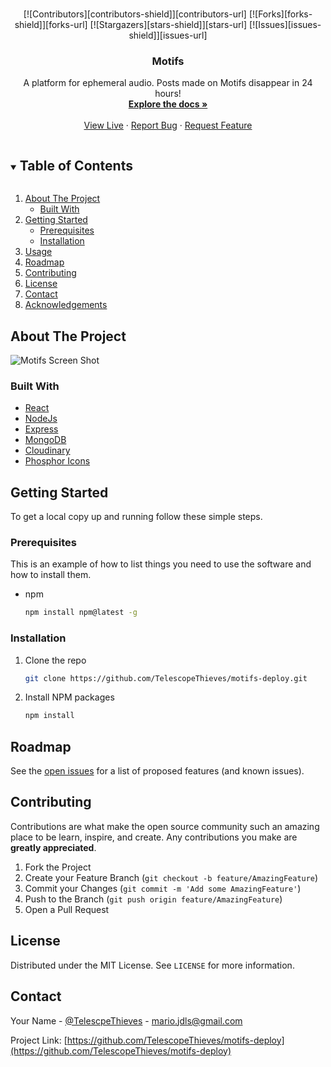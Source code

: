 
<!-- PROJECT SHIELDS -->
<!--
*** I'm using markdown "reference style" links for readability.
*** Reference links are enclosed in brackets [ ] instead of parentheses ( ).
*** See the bottom of this document for the declaration of the reference variables
*** for contributors-url, forks-url, etc. This is an optional, concise syntax you may use.
*** https://www.markdownguide.org/basic-syntax/#reference-style-links
-->

<!-- [![MIT License][license-shield]][license-url] -->
<!-- [![LinkedIn][linkedin-shield]][linkedin-url] -->



<!-- PROJECT LOGO -->
<br />
<p align="center">
[![Contributors][contributors-shield]][contributors-url]
[![Forks][forks-shield]][forks-url]
[![Stargazers][stars-shield]][stars-url]
[![Issues][issues-shield]][issues-url]
<!--   <a href="https://github.com/TelescopeThieves/motifs-deploy">
    <img src="images/logo.png" alt="Logo" width="80" height="80">
  </a> -->

  <h3 align="center">Motifs</h3>

  <p align="center">
    A platform for ephemeral audio. Posts made on Motifs disappear in 24 hours!
    <br />
    <a href="https://github.com/TelescopeThieves/motifs-deploy"><strong>Explore the docs »</strong></a>
    <br />
    <br />
    <a href="https://motifs-deploy.herokuapp.com/">View Live</a>
    ·
    <a href="https://github.com/TelescopeThieves/motifs-deploy/issues">Report Bug</a>
    ·
    <a href="https://github.com/TelescopeThieves/motifs-deploy/issues">Request Feature</a>
  </p>
</p>



<!-- TABLE OF CONTENTS -->
<details open="open">
  <summary><h2 style="display: inline-block">Table of Contents</h2></summary>
  <ol>
    <li>
      <a href="#about-the-project">About The Project</a>
      <ul>
        <li><a href="#built-with">Built With</a></li>
      </ul>
    </li>
    <li>
      <a href="#getting-started">Getting Started</a>
      <ul>
        <li><a href="#prerequisites">Prerequisites</a></li>
        <li><a href="#installation">Installation</a></li>
      </ul>
    </li>
    <li><a href="#usage">Usage</a></li>
    <li><a href="#roadmap">Roadmap</a></li>
    <li><a href="#contributing">Contributing</a></li>
    <li><a href="#license">License</a></li>
    <li><a href="#contact">Contact</a></li>
    <li><a href="#acknowledgements">Acknowledgements</a></li>
  </ol>
</details>



<!-- ABOUT THE PROJECT -->
## About The Project


![Motifs Screen Shot](https://res.cloudinary.com/drs4pvb1e/image/upload/v1629486315/Portfolio/Screen_Shot_2021-08-20_at_3.04.32_PM_cfv5wk.png)



<!-- Here's a blank template to get started:
**To avoid retyping too much info. Do a search and replace with your text editor for the following:**
`TelescopeThieves`, `repo_name`, `twitter_handle`, `email`, `project_title`, `project_description` -->


### Built With

* [React](https://reactjs.org/)
* [NodeJs](https://nodejs.dev/)
* [Express](https://expressjs.com/)
* [MongoDB](https://www.mongodb.com/)
* [Cloudinary](https://cloudinary.com)
* [Phosphor Icons](https://phosphoricons.com)



<!-- GETTING STARTED -->
## Getting Started

To get a local copy up and running follow these simple steps.

### Prerequisites

This is an example of how to list things you need to use the software and how to install them.
* npm
  ```sh
  npm install npm@latest -g
  ```

### Installation

1. Clone the repo
   ```sh
   git clone https://github.com/TelescopeThieves/motifs-deploy.git
   ```
2. Install NPM packages
   ```sh
   npm install
   ```



<!-- USAGE EXAMPLES -->
<!-- ## Usage

Use this space to show useful examples of how a project can be used. Additional screenshots, code examples and demos work well in this space. You may also link to more resources.

_For more examples, please refer to the [Documentation](https://example.com)_ -->



<!-- ROADMAP -->
## Roadmap

See the [open issues](https://github.com/TelescopeThieves/motifs-deploy/issues) for a list of proposed features (and known issues).



<!-- CONTRIBUTING -->
## Contributing

Contributions are what make the open source community such an amazing place to be learn, inspire, and create. Any contributions you make are **greatly appreciated**.

1. Fork the Project
2. Create your Feature Branch (`git checkout -b feature/AmazingFeature`)
3. Commit your Changes (`git commit -m 'Add some AmazingFeature'`)
4. Push to the Branch (`git push origin feature/AmazingFeature`)
5. Open a Pull Request



<!-- LICENSE -->
## License

Distributed under the MIT License. See `LICENSE` for more information.



<!-- CONTACT -->
## Contact

Your Name - [@TelescpeThieves](https://twitter.com/TelescpeThieves) - mario.jdls@gmail.com

Project Link: [https://github.com/TelescopeThieves/motifs-deploy](https://github.com/TelescopeThieves/motifs-deploy)



<!-- ACKNOWLEDGEMENTS -->
<!-- ## Acknowledgements

* []()
* []()
* []() -->





<!-- MARKDOWN LINKS & IMAGES -->
<!-- https://www.markdownguide.org/basic-syntax/#reference-style-links -->
[contributors-shield]: https://img.shields.io/github/contributors/TelescopeThieves/motifs-deploy.svg?style=for-the-badge
[contributors-url]: https://github.com/TelescopeThieves/motifs-deploy/graphs/contributors
[forks-shield]: https://img.shields.io/github/forks/TelescopeThieves/motifs-deploy.svg?style=for-the-badge
[forks-url]: https://github.com/TelescopeThieves/motifs-deploy/network/members
[stars-shield]: https://img.shields.io/github/stars/TelescopeThieves/motifs-deploy.svg?style=for-the-badge
[stars-url]: https://github.com/TelescopeThieves/repo_name/stargazers
[issues-shield]: https://img.shields.io/github/issues/TelescopeThieves/motifs-deploy.svg?style=for-the-badge
[issues-url]: https://github.com/TelescopeThieves/repo_name/issues
<!-- [license-shield]: https://img.shields.io/github/license/TelescopeThieves/motifs-deploy.svg?style=for-the-badge -->
<!-- [license-url]: https://github.com/TelescopeThieves/repo_name/blob/master/LICENSE.txt -->
<!-- [linkedin-shield]: https://img.shields.io/badge/-LinkedIn-black.svg?style=for-the-badge&logo=linkedin&colorB=555 -->
<!-- [linkedin-url]: https://www.linkedin.com/in/mario-de-los-santos-dev/ -->
